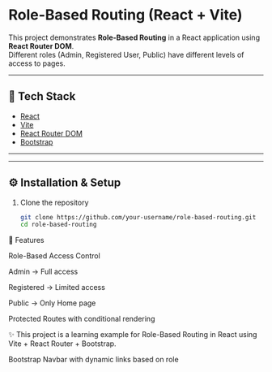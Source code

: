 # Role-Based Routing (React + Vite)

This project demonstrates **Role-Based Routing** in a React application using **React Router DOM**.  
Different roles (Admin, Registered User, Public) have different levels of access to pages.

---

## 🚀 Tech Stack
- [React](https://react.dev/)  
- [Vite](https://vitejs.dev/)  
- [React Router DOM](https://reactrouter.com/)  
- [Bootstrap](https://getbootstrap.com/)  

---


---

## ⚙️ Installation & Setup

1. Clone the repository  
   ```bash
   git clone https://github.com/your-username/role-based-routing.git
   cd role-based-routing

🔑 Features

Role-Based Access Control

Admin → Full access

Registered → Limited access

Public → Only Home page

Protected Routes with conditional rendering

✨ This project is a learning example for Role-Based Routing in React using Vite + React Router + Bootstrap.

Bootstrap Navbar with dynamic links based on role
